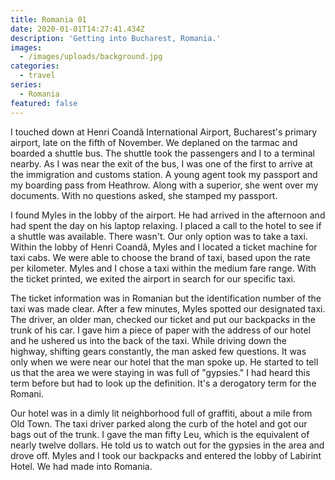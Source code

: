 ```yaml
---
title: Romania 01
date: 2020-01-01T14:27:41.434Z
description: 'Getting into Bucharest, Romania.'
images:
  - /images/uploads/background.jpg
categories:
  - travel
series:
  - Romania
featured: false
---
```

I touched down at Henri Coandă International Airport, Bucharest's primary airport, late on the fifth of November. We deplaned on the tarmac and boarded a shuttle bus. The shuttle took the passengers and I to a terminal nearby. As I was near the exit of the bus, I was one of the first to arrive at the immigration and customs station. A young agent took my passport and my boarding pass from Heathrow. Along with a superior, she went over my documents. With no questions asked, she stamped my passport.

I found Myles in the lobby of the airport. He had arrived in the afternoon and had spent the day on his laptop relaxing. I placed a call to the hotel to see if a shuttle was available. There wasn't. Our only option was to take a taxi. Within the lobby of Henri Coandă, Myles and I located a ticket machine for taxi cabs. We were able to choose the brand of taxi, based upon the rate per kilometer. Myles and I chose a taxi within the medium fare range. With the ticket printed, we exited the airport in search for our specific taxi.

The ticket information was in Romanian but the identification number of the taxi was made clear. After a few minutes, Myles spotted our designated taxi. The driver, an older man, checked our ticket and put our backpacks in the trunk of his car. I gave him a piece of paper with the address of our hotel and he ushered us into the back of the taxi. While driving down the highway, shifting gears constantly, the man asked few questions. It was only when we were near our hotel that the man spoke up. He started to tell us that the area we were staying in was full of "gypsies." I had heard this term before but had to look up the definition. It's a derogatory term for the Romani.

Our hotel was in a dimly lit neighborhood full of graffiti, about a mile from Old Town. The taxi driver parked along the curb of the hotel and got our bags out of the trunk. I gave the man fifty Leu, which is the equivalent of nearly twelve dollars. He told us to watch out for the gypsies in the area and drove off. Myles and I took our backpacks and entered the lobby of Labirint Hotel. We had made into Romania.
